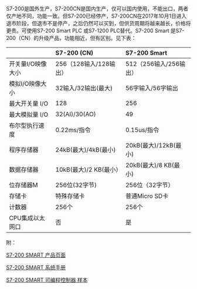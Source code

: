 S7-200是国外生产，S7-200CN是国内生产，仅可以国内使用，不能出口，两者仅产地不同，功能一致。但S7-200已经停产，S7-200CN在2017年10月1日进入退市阶段，但退市不是停产，之后仍然可以买到，但供货周期将越来越长，价格将更贵。可使用S7-200 Smart PLC 或S7-1200 PLC替代。S7-200 Smart 是S7-200（CN）的升级产品，功能相近，但有区别。见下表：

|  | S7-200 \(CN\) | S7-200 Smart |
| :--- | :--- | :--- |
| 开关量I/O映像大小 | 256（128输入/128输出） | 512（256输入/256输出） |
| 模拟I/O映像大小 | 32输入/32输出\(最大\) | 56字输入/56字输出 |
| 最大开关量 I/O | 128 | 256 |
| 最大模拟量 I/O | 32\(AI\)/30\(AO\) | 49 |
| 布尔型执行速度 | 0.22ms/指令 | 0.15us/指令 |
| 程序存储器 | 24kB\(最大\)/4kB\(最小\) | 20kB\(最大\)/12kB\(最小\) |
| 数据存储器 | 10kB\(最大\)/2 KB\(最小） | 20kB\(最大\)/8 KB\(最小\) |
| 位存储器M | 256位\(32字节\) | 256位（32字节） |
| 存储卡 | 特殊存储卡 | 普通Micro SD卡 |
| 计数器 | 256个 | 256个 |
| CPU集成以太网口 | 否 | 是 |



附：

[S7-200 SMART 产品页面](http://www.industry.siemens.com.cn/automation/cn/zh/automation-systems/industrial-automation/simatic-controller/simatic-s7-controller/smart200/pages/default.aspx)

[S7-200 SMART 系统手册](https://support.industry.siemens.com/cs/document/109745610/s7-200-smart-%E7%B3%BB%E7%BB%9F%E6%89%8B%E5%86%8C-?dti=0&pnid=21148&lc=zh-CN) 

[S7-200 SMART 可编程控制器 样本](http://www.ad.siemens.com.cn/download/docMessage.aspx?Id=6726)

